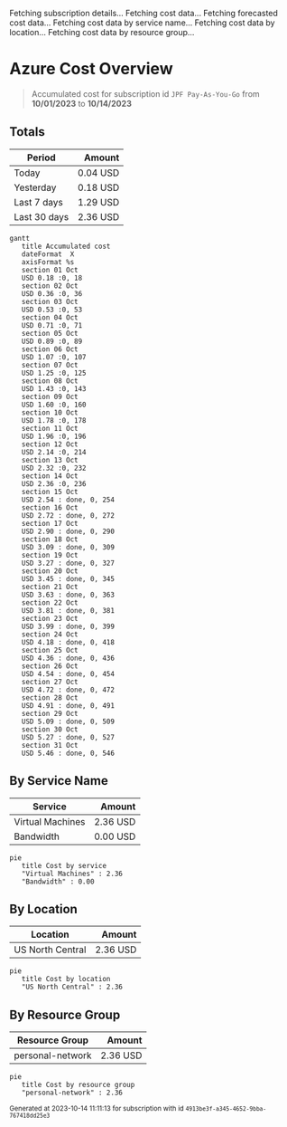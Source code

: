 Fetching subscription details...
Fetching cost data...
Fetching forecasted cost data...
Fetching cost data by service name...
Fetching cost data by location...
Fetching cost data by resource group...
# Azure Cost Overview

> Accumulated cost for subscription id `JPF Pay-As-You-Go` from **10/01/2023** to **10/14/2023**

## Totals

|Period|Amount|
|---|---:|
|Today|0.04 USD|
|Yesterday|0.18 USD|
|Last 7 days|1.29 USD|
|Last 30 days|2.36 USD|

```mermaid
gantt
   title Accumulated cost
   dateFormat  X
   axisFormat %s
   section 01 Oct
   USD 0.18 :0, 18
   section 02 Oct
   USD 0.36 :0, 36
   section 03 Oct
   USD 0.53 :0, 53
   section 04 Oct
   USD 0.71 :0, 71
   section 05 Oct
   USD 0.89 :0, 89
   section 06 Oct
   USD 1.07 :0, 107
   section 07 Oct
   USD 1.25 :0, 125
   section 08 Oct
   USD 1.43 :0, 143
   section 09 Oct
   USD 1.60 :0, 160
   section 10 Oct
   USD 1.78 :0, 178
   section 11 Oct
   USD 1.96 :0, 196
   section 12 Oct
   USD 2.14 :0, 214
   section 13 Oct
   USD 2.32 :0, 232
   section 14 Oct
   USD 2.36 :0, 236
   section 15 Oct
   USD 2.54 : done, 0, 254
   section 16 Oct
   USD 2.72 : done, 0, 272
   section 17 Oct
   USD 2.90 : done, 0, 290
   section 18 Oct
   USD 3.09 : done, 0, 309
   section 19 Oct
   USD 3.27 : done, 0, 327
   section 20 Oct
   USD 3.45 : done, 0, 345
   section 21 Oct
   USD 3.63 : done, 0, 363
   section 22 Oct
   USD 3.81 : done, 0, 381
   section 23 Oct
   USD 3.99 : done, 0, 399
   section 24 Oct
   USD 4.18 : done, 0, 418
   section 25 Oct
   USD 4.36 : done, 0, 436
   section 26 Oct
   USD 4.54 : done, 0, 454
   section 27 Oct
   USD 4.72 : done, 0, 472
   section 28 Oct
   USD 4.91 : done, 0, 491
   section 29 Oct
   USD 5.09 : done, 0, 509
   section 30 Oct
   USD 5.27 : done, 0, 527
   section 31 Oct
   USD 5.46 : done, 0, 546
```

## By Service Name

|Service|Amount|
|---|---:|
|Virtual Machines|2.36 USD|
|Bandwidth|0.00 USD|

```mermaid
pie
   title Cost by service
   "Virtual Machines" : 2.36
   "Bandwidth" : 0.00
```

## By Location

|Location|Amount|
|---|---:|
|US North Central|2.36 USD|

```mermaid
pie
   title Cost by location
   "US North Central" : 2.36
```

## By Resource Group

|Resource Group|Amount|
|---|---:|
|personal-network|2.36 USD|

```mermaid
pie
   title Cost by resource group
   "personal-network" : 2.36
```

<sup>Generated at 2023-10-14 11:11:13 for subscription with id `4913be3f-a345-4652-9bba-767418dd25e3`</sup>

